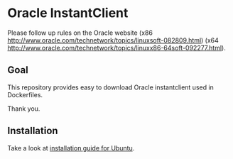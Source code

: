 # Oracle InstantClient

Please follow up rules on the Oracle website (x86 http://www.oracle.com/technetwork/topics/linuxsoft-082809.html) (x64 http://www.oracle.com/technetwork/topics/linuxx86-64soft-092277.html).

## Goal

This repository provides easy to download Oracle instantclient used in Dockerfiles.

Thank you.

## Installation

Take a look at [installation guide for Ubuntu](https://help.ubuntu.com/community/Oracle%20Instant%20Client).
